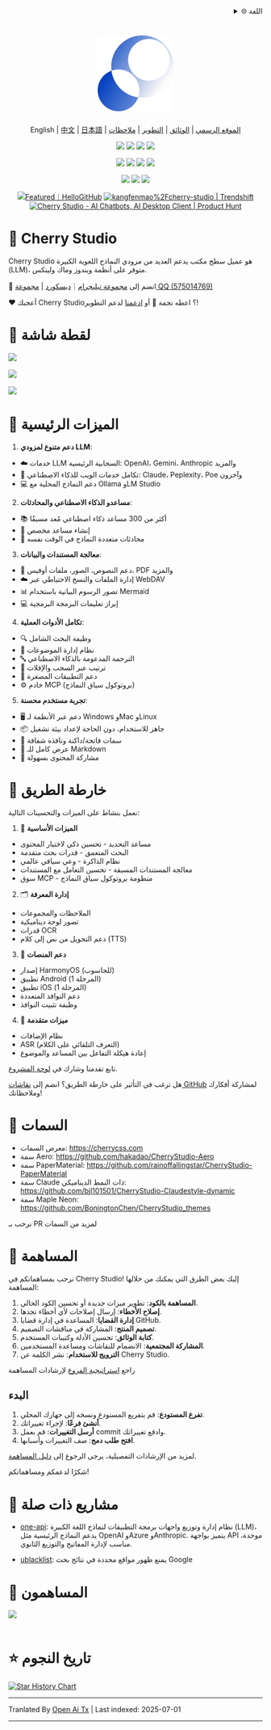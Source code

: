 <div align="right" >
  <details>
    <summary >🌐 اللغة</summary>
    <div>
      <div align="right">
        <p><a href="https://openaitx.github.io/view.html?user=CherryHQ&project=cherry-studio&lang=en">English</a></p>
        <p><a href="https://openaitx.github.io/view.html?user=CherryHQ&project=cherry-studio&lang=zh-CN">简体中文</a></p>
        <p><a href="https://openaitx.github.io/view.html?user=CherryHQ&project=cherry-studio&lang=zh-TW">繁體中文</a></p>
        <p><a href="https://openaitx.github.io/view.html?user=CherryHQ&project=cherry-studio&lang=ja">日本語</a></p>
        <p><a href="https://openaitx.github.io/view.html?user=CherryHQ&project=cherry-studio&lang=ko">한국어</a></p>
        <p><a href="https://openaitx.github.io/view.html?user=CherryHQ&project=cherry-studio&lang=hi">हिन्दी</a></p>
        <p><a href="https://openaitx.github.io/view.html?user=CherryHQ&project=cherry-studio&lang=th">ไทย</a></p>
        <p><a href="https://openaitx.github.io/view.html?user=CherryHQ&project=cherry-studio&lang=fr">Français</a></p>
        <p><a href="https://openaitx.github.io/view.html?user=CherryHQ&project=cherry-studio&lang=de">Deutsch</a></p>
        <p><a href="https://openaitx.github.io/view.html?user=CherryHQ&project=cherry-studio&lang=es">Español</a></p>
        <p><a href="https://openaitx.github.io/view.html?user=CherryHQ&project=cherry-studio&lang=it">Itapano</a></p>
        <p><a href="https://openaitx.github.io/view.html?user=CherryHQ&project=cherry-studio&lang=ru">Русский</a></p>
        <p><a href="https://openaitx.github.io/view.html?user=CherryHQ&project=cherry-studio&lang=pt">Português</a></p>
        <p><a href="https://openaitx.github.io/view.html?user=CherryHQ&project=cherry-studio&lang=nl">Nederlands</a></p>
        <p><a href="https://openaitx.github.io/view.html?user=CherryHQ&project=cherry-studio&lang=pl">Polski</a></p>
        <p><a href="https://openaitx.github.io/view.html?user=CherryHQ&project=cherry-studio&lang=ar">العربية</a></p>
        <p><a href="https://openaitx.github.io/view.html?user=CherryHQ&project=cherry-studio&lang=fa">فارسی</a></p>
        <p><a href="https://openaitx.github.io/view.html?user=CherryHQ&project=cherry-studio&lang=tr">Türkçe</a></p>
        <p><a href="https://openaitx.github.io/view.html?user=CherryHQ&project=cherry-studio&lang=vi">Tiếng Việt</a></p>
        <p><a href="https://openaitx.github.io/view.html?user=CherryHQ&project=cherry-studio&lang=id">Bahasa Indonesia</a></p>
      </div>
    </div>
  </details>
</div>

<h1 align="center">
  <a href="https://github.com/CherryHQ/cherry-studio/releases">
    <img src="https://github.com/CherryHQ/cherry-studio/blob/main/build/icon.png?raw=true" width="150" height="150" alt="banner" /><br>
  </a>
</h1>
  <p align="center">English | <a href="./docs/README.zh.md">中文</a> | <a href="./docs/README.ja.md">日本語</a> | <a href="https://cherry-ai.com">الموقع الرسمي</a> | <a href="https://docs.cherry-ai.com/cherry-studio-wen-dang/en-us">الوثائق</a> | <a href="./docs/dev.md">التطوير</a> | <a href="https://github.com/CherryHQ/cherry-studio/issues">ملاحظات</a><br></p>

<!-- 题头徽章组合 -->

<div align="center">

[![][deepwiki-shield]][deepwiki-link]
[![][twitter-shield]][twitter-link]
[![][discord-shield]][discord-link]
[![][telegram-shield]][telegram-link]

</div>

<!-- 项目统计徽章 -->

<div align="center">

[![][github-stars-shield]][github-stars-link]
[![][github-forks-shield]][github-forks-link]
[![][github-release-shield]][github-release-link]
[![][github-contributors-shield]][github-contributors-link]

</div>

<div align="center">

[![][license-shield]][license-link]
[![][commercial-shield]][commercial-link]
[![][sponsor-shield]][sponsor-link]

</div>

<div align="center">
 <a href="https://hellogithub.com/repository/1605492e1e2a4df3be07abfa4578dd37" target="_blank"><img src="https://api.hellogithub.com/v1/widgets/recommend.svg?rid=1605492e1e2a4df3be07abfa4578dd37" alt="Featured｜HelloGitHub" style="width: 200px; height: 43px;" width="200" height="43" /></a>
 <a href="https://trendshift.io/repositories/11772" target="_blank"><img src="https://trendshift.io/api/badge/repositories/11772" alt="kangfenmao%2Fcherry-studio | Trendshift" style="width: 250px; height: 55px;" width="250" height="55"/></a>
 <a href="https://www.producthunt.com/posts/cherry-studio?embed=true&utm_source=badge-featured&utm_medium=badge&utm_souce=badge-cherry&#0045;studio" target="_blank"><img src="https://api.producthunt.com/widgets/embed-image/v1/featured.svg?post_id=496640&theme=light" alt="Cherry&#0032;Studio - AI&#0032;Chatbots&#0044;&#0032;AI&#0032;Desktop&#0032;Client | Product Hunt" style="width: 200px; height: 43px;" width="200" height="43" /></a>
</div>

# 🍒 Cherry Studio

Cherry Studio هو عميل سطح مكتب يدعم العديد من مزودي النماذج اللغوية الكبيرة (LLM)، متوفر على أنظمة ويندوز وماك ولينكس.

👏 انضم إلى [مجموعة تيليجرام](https://t.me/CherryStudioAI)｜[ديسكورد](https://discord.gg/wez8HtpxqQ) | [مجموعة QQ (575014769)](https://qm.qq.com/q/lo0D4qVZKi)

❤️ أعجبك Cherry Studio؟ اعطه نجمة 🌟 أو [ادعمنا](https://raw.githubusercontent.com/CherryHQ/cherry-studio/main/docs/sponsor.md) لدعم التطوير!

# 🌠 لقطة شاشة

![](https://github.com/user-attachments/assets/36dddb2c-e0fb-4a5f-9411-91447bab6e18)

![](https://github.com/user-attachments/assets/f549e8a0-2385-40b4-b52b-2039e39f2930)

![](https://github.com/user-attachments/assets/58e0237c-4d36-40de-b428-53051d982026)

# 🌟 الميزات الرئيسية

1. **دعم متنوع لمزودي LLM**:

- ☁️ خدمات LLM السحابية الرئيسية: OpenAI، Gemini، Anthropic والمزيد
- 🔗 تكامل خدمات الويب للذكاء الاصطناعي: Claude، Peplexity، Poe وآخرون
- 💻 دعم النماذج المحلية مع Ollama وLM Studio

2. **مساعدو الذكاء الاصطناعي والمحادثات**:

- 📚 أكثر من 300 مساعد ذكاء اصطناعي مُعد مسبقًا
- 🤖 إنشاء مساعد مخصص
- 💬 محادثات متعددة النماذج في الوقت نفسه

3. **معالجة المستندات والبيانات**:

- 📄 دعم النصوص، الصور، ملفات أوفيس، PDF والمزيد
- ☁️ إدارة الملفات والنسخ الاحتياطي عبر WebDAV
- 📊 تصور الرسوم البيانية باستخدام Mermaid
- 💻 إبراز تعليمات البرمجة البرمجية

4. **تكامل الأدوات العملية**:

- 🔍 وظيفة البحث الشامل
- 📝 نظام إدارة الموضوعات
- 🔤 الترجمة المدعومة بالذكاء الاصطناعي
- 🎯 ترتيب عبر السحب والإفلات
- 🔌 دعم التطبيقات المصغرة
- ⚙️ خادم MCP (بروتوكول سياق النماذج)

5. **تجربة مستخدم محسنة**:

- 🖥️ دعم عبر الأنظمة لـ Windows وMac وLinux
- 📦 جاهز للاستخدام، دون الحاجة لإعداد بيئة تشغيل
- 🎨 سمات فاتحة/داكنة ونافذة شفافة
- 📝 عرض كامل للـ Markdown
- 🤲 مشاركة المحتوى بسهولة

# 📝 خارطة الطريق

نعمل بنشاط على الميزات والتحسينات التالية:

1. 🎯 **الميزات الأساسية**

- مساعد التحديد - تحسين ذكي لاختيار المحتوى
- البحث المتعمق - قدرات بحث متقدمة
- نظام الذاكرة - وعي سياقي عالمي
- معالجة المستندات المسبقة - تحسين التعامل مع المستندات
- سوق MCP - منظومة بروتوكول سياق النماذج

2. 🗂 **إدارة المعرفة**

- الملاحظات والمجموعات
- تصور لوحة ديناميكية
- قدرات OCR
- دعم التحويل من نص إلى كلام (TTS)

3. 📱 **دعم المنصات**

- إصدار HarmonyOS (للحاسوب)
- تطبيق Android (المرحلة 1)
- تطبيق iOS (المرحلة 1)
- دعم النوافذ المتعددة
- وظيفة تثبيت النوافذ

4. 🔌 **ميزات متقدمة**

- نظام الإضافات
- ASR (التعرف التلقائي على الكلام)
- إعادة هيكلة التفاعل بين المساعد والموضوع

تابع تقدمنا وشارك في [لوحة المشروع](https://github.com/orgs/CherryHQ/projects/7).

هل ترغب في التأثير على خارطة الطريق؟ انضم إلى [نقاشات GitHub](https://github.com/CherryHQ/cherry-studio/discussions) لمشاركة أفكارك وملاحظاتك!

# 🌈 السمات

- معرض السمات: <https://cherrycss.com>
- سمة Aero: <https://github.com/hakadao/CherryStudio-Aero>
- سمة PaperMaterial: <https://github.com/rainoffallingstar/CherryStudio-PaperMaterial>
- سمة Claude ذات النمط الديناميكي: <https://github.com/bjl101501/CherryStudio-Claudestyle-dynamic>
- سمة Maple Neon: <https://github.com/BoningtonChen/CherryStudio_themes>

نرحب بـ PR لمزيد من السمات

# 🤝 المساهمة

نرحب بمساهماتكم في Cherry Studio! إليك بعض الطرق التي يمكنك من خلالها المساهمة:

1. **المساهمة بالكود**: تطوير ميزات جديدة أو تحسين الكود الحالي.
2. **إصلاح الأخطاء**: إرسال إصلاحات لأي أخطاء تجدها.
3. **إدارة القضايا**: المساعدة في إدارة قضايا GitHub.
4. **تصميم المنتج**: المشاركة في مناقشات التصميم.
5. **كتابة الوثائق**: تحسين الأدلة وكتيبات المستخدم.
6. **المشاركة المجتمعية**: الانضمام للنقاشات ومساعدة المستخدمين.
7. **الترويج للاستخدام**: نشر الكلمة عن Cherry Studio.

راجع [استراتيجية الفروع](https://raw.githubusercontent.com/CherryHQ/cherry-studio/main/docs/branching-strategy-en.md) لإرشادات المساهمة

## البدء

1. **تفرع المستودع**: قم بتفريع المستودع ونسخه إلى جهازك المحلي.
2. **أنشئ فرعًا**: لإجراء تغييراتك.
3. **أرسل التغييرات**: قم بعمل commit وادفع تغييراتك.
4. **افتح طلب دمج**: صف التغييرات وأسبابها.

لمزيد من الإرشادات التفصيلية، يرجى الرجوع إلى [دليل المساهمة](https://raw.githubusercontent.com/CherryHQ/cherry-studio/main/./CONTRIBUTING.md).

شكرًا لدعمكم ومساهماتكم!

# 🔗 مشاريع ذات صلة
- [one-api](https://github.com/songquanpeng/one-api): نظام إدارة وتوزيع واجهات برمجة التطبيقات لنماذج اللغة الكبيرة (LLM)، يدعم النماذج الرئيسية مثل OpenAI وAzure وAnthropic. يتميز بواجهة API موحدة، مناسب لإدارة المفاتيح والتوزيع الثانوي.

- [ublacklist](https://github.com/iorate/ublacklist): يمنع ظهور مواقع محددة في نتائج بحث Google

# 🚀 المساهمون

<a href="https://github.com/CherryHQ/cherry-studio/graphs/contributors">
  <img src="https://contrib.rocks/image?repo=CherryHQ/cherry-studio" />
</a>
<br /><br />

# ⭐️ تاريخ النجوم

[![Star History Chart](https://api.star-history.com/svg?repos=CherryHQ/cherry-studio&type=Timeline)](https://star-history.com/#CherryHQ/cherry-studio&Timeline)

<!-- Links & Images -->
[deepwiki-shield]: https://img.shields.io/badge/Deepwiki-CherryHQ-0088CC?style=plastic
[deepwiki-link]: https://deepwiki.com/CherryHQ/cherry-studio
[twitter-shield]: https://img.shields.io/badge/Twitter-CherryStudioApp-0088CC?style=plastic&logo=x
[twitter-link]: https://twitter.com/CherryStudioHQ
[discord-shield]: https://img.shields.io/badge/Discord-@CherryStudio-0088CC?style=plastic&logo=discord
[discord-link]: https://discord.gg/wez8HtpxqQ
[telegram-shield]: https://img.shields.io/badge/Telegram-@CherryStudioAI-0088CC?style=plastic&logo=telegram
[telegram-link]: https://t.me/CherryStudioAI

<!-- Links & Images -->
[github-stars-shield]: https://img.shields.io/github/stars/CherryHQ/cherry-studio?style=social
[github-stars-link]: https://github.com/CherryHQ/cherry-studio/stargazers
[github-forks-shield]: https://img.shields.io/github/forks/CherryHQ/cherry-studio?style=social
[github-forks-link]: https://github.com/CherryHQ/cherry-studio/network
[github-release-shield]: https://img.shields.io/github/v/release/CherryHQ/cherry-studio
[github-release-link]: https://github.com/CherryHQ/cherry-studio/releases
[github-contributors-shield]: https://img.shields.io/github/contributors/CherryHQ/cherry-studio
[github-contributors-link]: https://github.com/CherryHQ/cherry-studio/graphs/contributors

<!-- Links & Images -->
[license-shield]: https://img.shields.io/badge/License-AGPLv3-important.svg?style=plastic&logo=gnu
[license-link]: https://www.gnu.org/licenses/agpl-3.0
[commercial-shield]: https://img.shields.io/badge/License-Contact-white.svg?style=plastic&logoColor=white&logo=telegram&color=blue
[commercial-link]: mailto:license@cherry-ai.com?subject=Commercial%20License%20Inquiry
[sponsor-shield]: https://img.shields.io/badge/Sponsor-FF6699.svg?style=plastic&logo=githubsponsors&logoColor=white
[sponsor-link]: https://github.com/CherryHQ/cherry-studio/blob/main/docs/sponsor.md



---


Tranlated By [Open Ai Tx](https://github.com/OpenAiTx/OpenAiTx) | Last indexed: 2025-07-01


---